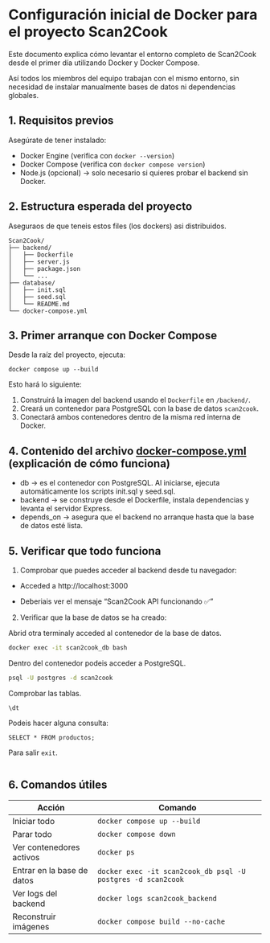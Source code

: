# Configuración inicial de Docker para el proyecto Scan2Cook
Este documento explica cómo levantar el entorno completo de Scan2Cook desde el primer día utilizando Docker y Docker Compose.

Así todos los miembros del equipo trabajan con el mismo entorno, sin necesidad de instalar manualmente bases de datos ni dependencias globales.

## 1. Requisitos previos
Asegúrate de tener instalado:
- Docker Engine (verifica con `docker --version`)
- Docker Compose (verifica con `docker compose version`)
- Node.js (opcional) → solo necesario si quieres probar el backend sin Docker.

## 2. Estructura esperada del proyecto
Aseguraos de que teneis estos files (los dockers) asi distribuidos.
```
Scan2Cook/
├── backend/
│   ├── Dockerfile
│   ├── server.js
│   ├── package.json
│   └── ...
├── database/
│   ├── init.sql
│   ├── seed.sql
│   └── README.md
└── docker-compose.yml
```
## 3. Primer arranque con Docker Compose
Desde la raíz del proyecto, ejecuta:

```
docker compose up --build
```

Esto hará lo siguiente:
1. Construirá la imagen del backend usando el `Dockerfile` en `/backend/`.
2. Creará un contenedor para PostgreSQL con la base de datos `scan2cook`.
3. Conectará ambos contenedores dentro de la misma red interna de Docker.

## 4. Contenido del archivo [docker-compose.yml](../docker-compose.yml) (explicación de cómo funciona)

- db → es el contenedor con PostgreSQL. Al iniciarse, ejecuta automáticamente los scripts init.sql y seed.sql.
- backend → se construye desde el Dockerfile, instala dependencias y levanta el servidor Express.
- depends_on → asegura que el backend no arranque hasta que la base de datos esté lista.


## 5. Verificar que todo funciona
1. Comprobar que puedes acceder al backend desde tu navegador:

- Acceded a http://localhost:3000

- Deberiais ver el mensaje “Scan2Cook API funcionando ✅”

2. Verificar que la base de datos se ha creado:

Abrid otra terminaly acceded al contenedor de la base de datos.
```bash
docker exec -it scan2cook_db bash
```
Dentro del contenedor podeis acceder a PostgreSQL.
```bash
psql -U postgres -d scan2cook
```
Comprobar las tablas.
```pgsql
\dt
```
Podeis hacer alguna consulta:
```pgsql
SELECT * FROM productos;
```

Para salir `exit`.

 <p align="center">
      
 <img src=""/>
 </p>

## 6. Comandos útiles
| Acción                     | Comando                                                      |
| -------------------------- | ------------------------------------------------------------ |
| Iniciar todo               | `docker compose up --build`                                  |
| Parar todo                 | `docker compose down`                                        |
| Ver contenedores activos   | `docker ps`                                                  |
| Entrar en la base de datos | `docker exec -it scan2cook_db psql -U postgres -d scan2cook` |
| Ver logs del backend       | `docker logs scan2cook_backend`                              |
| Reconstruir imágenes       | `docker compose build --no-cache`                            |

